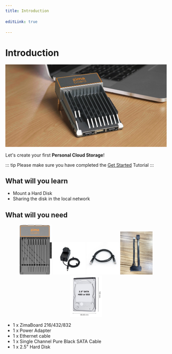 ```yaml
---
title: Introduction

editLink: true

---
```

# Introduction

![ZimaBoard](/images/zimaboard/g4.jpeg)

Let's create your first **Personal Cloud Storage**!

::: tip
Please make sure you have completed the [Get Started](/get-started/) Tutorial
:::

## What will you learn

- Mount a Hard Disk
- Sharing the disk in the local network

## What will you need

<p style="text-align: center;" >
  <img src="/images/zimaboard/product_1.png" style="max-width: 20%; max-height: 200px;" />
  <img src="/images/Accessories/12V-3A-Power-Adapter-1.jpg" style="max-width: 20%; max-height: 200px;" />
  <img src="/images/Accessories/Cat5e-Ethernet-Cable-1.jpg" style="max-width: 20%; max-height: 200px;" />
  <img src="/images/Accessories/Single-Channel-Pure-Black-SATA-Cable.jpg" style="max-width: 20%; max-height: 200px;" />
  <img src="/images/Accessories/2_5-HD.jpg" style="max-width: 20%; max-height: 200px;" />
</p>

- 1 x ZimaBoard 216/432/832
- 1 x Power Adapter
- 1 x Ethernet cable
- 1 x Single Channel Pure Black SATA Cable
- 1 x 2.5" Hard Disk
